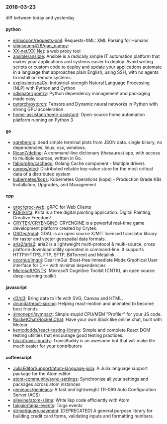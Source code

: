 ### 2018-03-23
diff between today and yesterday

#### python
* [erinxocon/requests-xml](https://github.com/erinxocon/requests-xml): Requests-XML: XML Parsing for Humans
* [shinseung428/gan_numpy](https://github.com/shinseung428/gan_numpy): 
* [XX-net/XX-Net](https://github.com/XX-net/XX-Net): a web proxy tool
* [ansible/ansible](https://github.com/ansible/ansible): Ansible is a radically simple IT automation platform that makes your applications and systems easier to deploy. Avoid writing scripts or custom code to deploy and update your applications automate in a language that approaches plain English, using SSH, with no agents to install on remote systems.
* [explosion/spaCy](https://github.com/explosion/spaCy):  Industrial-strength Natural Language Processing (NLP) with Python and Cython
* [sdispater/poetry](https://github.com/sdispater/poetry): Python dependency management and packaging made easy.
* [pytorch/pytorch](https://github.com/pytorch/pytorch): Tensors and Dynamic neural networks in Python with strong GPU acceleration
* [home-assistant/home-assistant](https://github.com/home-assistant/home-assistant):  Open-source home automation platform running on Python 3

#### go
* [sgreben/jp](https://github.com/sgreben/jp): dead simple terminal plots from JSON data. single binary, no dependencies. linux, osx, windows.
* [Rican7/define](https://github.com/Rican7/define): A command-line dictionary (thesaurus) app, with access to multiple sources, written in Go.
* [fabiorphp/cachego](https://github.com/fabiorphp/cachego): Golang Cache component - Multiple drivers
* [coreos/etcd](https://github.com/coreos/etcd): Distributed reliable key-value store for the most critical data of a distributed system
* [kubernetes/kops](https://github.com/kubernetes/kops): Kubernetes Operations (kops) - Production Grade K8s Installation, Upgrades, and Management

#### cpp
* [grpc/grpc-web](https://github.com/grpc/grpc-web): gRPC for Web Clients
* [KDE/krita](https://github.com/KDE/krita): Krita is a free digital painting application. Digital Painting, Creative Freedom!
* [CRYTEK/CRYENGINE](https://github.com/CRYTEK/CRYENGINE): CRYENGINE is a powerful real-time game development platform created by Crytek.
* [OSGeo/gdal](https://github.com/OSGeo/gdal): GDAL is an open source X/MIT licensed translator library for raster and vector geospatial data formats.
* [aria2/aria2](https://github.com/aria2/aria2): aria2 is a lightweight multi-protocol & multi-source, cross platform download utility operated in command-line. It supports HTTP/HTTPS, FTP, SFTP, BitTorrent and Metalink.
* [ocornut/imgui](https://github.com/ocornut/imgui): Dear ImGui: Bloat-free Immediate Mode Graphical User interface for C++ with minimal dependencies
* [Microsoft/CNTK](https://github.com/Microsoft/CNTK): Microsoft Cognitive Toolkit (CNTK), an open source deep-learning toolkit

#### javascript
* [d3/d3](https://github.com/d3/d3): Bring data to life with SVG, Canvas and HTML. 
* [drcmda/react-spring](https://github.com/drcmda/react-spring):  Helping react-motion and animated to become best friends
* [simonepri/sympact](https://github.com/simonepri/sympact):  Simple stupid CPU/MEM "Profiler" for your JS code.
* [RocketChat/Rocket.Chat](https://github.com/RocketChat/Rocket.Chat): Have your own Slack like online chat, built with Meteor.
* [kentcdodds/react-testing-library](https://github.com/kentcdodds/react-testing-library):  Simple and complete React DOM testing utilities that encourage good testing practices.
* [bluzi/travis-buddy](https://github.com/bluzi/travis-buddy):  TravisBuddy is an awesome bot that will make life much easier for your contributors

#### coffeescript
* [JuliaEditorSupport/atom-language-julia](https://github.com/JuliaEditorSupport/atom-language-julia): A Julia language support package for the Atom editor
* [atom-community/sync-settings](https://github.com/atom-community/sync-settings): Synchronize all your settings and packages across atom instances
* [genieacs/genieacs](https://github.com/genieacs/genieacs): A fast and lightweight TR-069 Auto Configuration Server (ACS)
* [sjlevine/atom-slime](https://github.com/sjlevine/atom-slime): Write lisp code efficiently with Atom
* [taigaio/taiga-events](https://github.com/taigaio/taiga-events): Taiga events
* [stripe/jquery.payment](https://github.com/stripe/jquery.payment): [DEPRECATED] A general purpose library for building credit card forms, validating inputs and formatting numbers.
